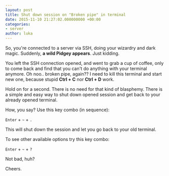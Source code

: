 ```yaml
---
layout: post
title: Shut down session on "Broken pipe" in terminal
date: 2015-11-10 21:27:02.000000000 +00:00
categories:
- server
author: luka
---
```

So, you're connected to a server via SSH, doing your wizardry and dark magic. Suddenly, **a wild Pidgey appears**. Just kidding.

You left the SSH connection opened, and went to grab a cup of coffee, only to come back and find that you can't do anything with your terminal anymore.
Oh noo.. broken pipe, again?? I need to kill this terminal and start new one, because stupid **Ctrl + C** nor **Ctrl + D** work.

Hold on for a second. There is no need for that kind of blasphemy. There is a simple and easy way to shut down opened session and get back to your already opened terminal.

How, you say?
Use this key combo (in sequence):

`Enter` + `~` + `.`

This will shut down the session and let you go back to your old terminal.

To see other available options try this key combo:

`Enter` + `~` + `?`

Not bad, huh?

Cheers.